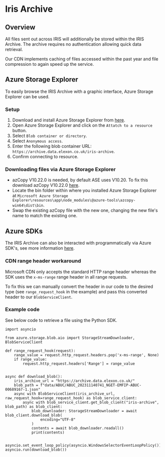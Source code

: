 # Iris Archive

## Overview
All files sent out across IRIS will additionally be stored within the IRIS Archive. The archive requires no authentication allowing quick data retrieval.

Our CDN implements caching of files accessed within the past year and file compression to again speed up the service.

## Azure Storage Explorer

To easily browse the IRIS Archive with a graphic interface, Azure Storage Explorer can be used.

### Setup

1. Download and install Azure Storage Explorer from [here](https://azure.microsoft.com/en-gb/features/storage-explorer/).
2. Open Azure Storage Explorer and click on the `Attatch to a resource` button.
3. Select `Blob container or directory`.
3. Select `Anonymous access`.
4. Enter the following blob container URL: `https://archive.data.elexon.co.uk/iris-archive`.
5. Confirm connecting to resource.

### Downloading files via Azure Storage Explorer
- azCopy V10.22.0 is needed, by default ASE uses V10.20. To fix this download azCopy V10.22.0 [here](https://aka.ms/downloadazcopy-v10-windows).
- Locate the bin folder within where you installed Azure Storage Explorer at `Microsoft Azure Storage Explorer\resources\app\node_modules\@azure-tools\azcopy-win64\dist\bin`.
- Swap the existing azCopy file with the new one, changing the new file's name to match the existing one.

## Azure SDKs

The IRIS Archive can also be interacted with programmatically via Azure SDK's, see more information [here](https://azure.microsoft.com/en-gb/downloads/).

### CDN range header workaround

Microsoft CDN only accepts the standard HTTP range header whereas the SDK uses the `x-ms-range` range header in all range requests.

To fix this we can manually convert the header in our code to the desired type (see `range_request_hook` in the example) and pass this converted header to our `BlobServiceClient`.

### Example code

See below code to retrieve a file using the Python SDK.

```
import asyncio

from azure.storage.blob.aio import StorageStreamDownloader, BlobServiceClient

def range_request_hook(request):
    range_value = request.http_request.headers.pop('x-ms-range', None)
    if range_value:
        request.http_request.headers['Range'] = range_value


async def download_blob():
    iris_archive_url = "https://archive.data.elexon.co.uk/"
    blob_path = f"data/ABUC/ABUC_202311140741_NGET-EMFIP-ABUC-00689167-1.json"
    async with BlobServiceClient(iris_archive_url, raw_request_hook=range_request_hook) as blob_service_client:
        async with blob_service_client.get_blob_client("iris-archive", blob_path) as blob_client:
            blob_downloader: StorageStreamDownloader = await blob_client.download_blob(
                encoding="UTF-8"
            )
            contents = await blob_downloader.readall()
            print(contents)


asyncio.set_event_loop_policy(asyncio.WindowsSelectorEventLoopPolicy())
asyncio.run(download_blob())

```


